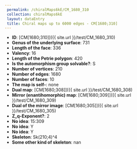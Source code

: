 ```yaml
--- 
 permalink: /chiralMaps6kE/CM_1680_310 
 collection: chiralMaps6kE
 layout: dataEntry
 title: Chiral maps up to 6000 edges - CM[1680;310]
---
```


- **ID**: [CM[1680;310]]({{ site.url }}/test/CM_1680_310)
- **Genus of the underlying surface**: 731
- **Length of the face**: 336
- **Valency**: 16
- **Length of the Petrie polygon**: 420
- **Is the automorphism group solvable?**: S
- **Number of vertices**: 210
- **Number of edges**: 1680
- **Number of faces**: 10
- **The map is self-**: none
- **Dual map**: [CM[1680;308]]({{ site.url }}/test/CM_1680_308)
- **Mirror (enantihomorphic) map**: [CM[1680;309]]({{ site.url }}/test/CM_1680_309)
- **Dual of the mirror image**: [CM[1680;305]]({{ site.url }}/test/CM_1680_305)
- **Z_q-Exponent?**: 2
- **No idea**:  15:309
- **No idea**: Y
- **No idea**: Y
- **Skeleton**: Sk(210;4)^4
- **Some other kind of skeleton**: nan

